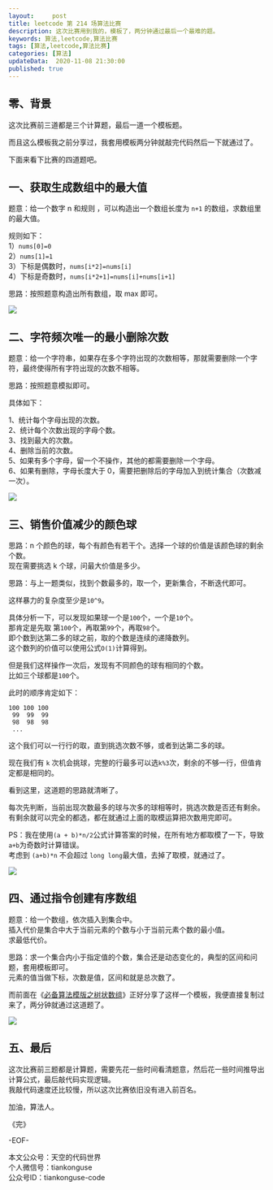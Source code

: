 ```yaml
---   
layout:     post  
title: leetcode 第 214 场算法比赛  
description: 这次比赛用到我的，模板了，两分钟通过最后一个最难的题。  
keywords: 算法,leetcode,算法比赛  
tags: [算法,leetcode,算法比赛]    
categories: [算法]  
updateData:  2020-11-08 21:30:00  
published: true  
---  
```



## 零、背景  


这次比赛前三道都是三个计算题，最后一道一个模板题。  


而且这么模板我之前分享过，我套用模板两分钟就敲完代码然后一下就通过了。  


下面来看下比赛的四道题吧。  


## 一、获取生成数组中的最大值  


题意：给一个数字 n 和规则 ，可以构造出一个数组长度为 `n+1` 的数组，求数组里的最大值。  


规则如下：  
1）`nums[0]=0`  
2）`nums[1]=1`  
3）下标是偶数时，`nums[i*2]=nums[i]`  
4）下标是奇数时，`nums[i*2+1]=nums[i]+nums[i+1]`  


思路：按照题意构造出所有数组，取 max 即可。  


![](https://res2020.tiankonguse.com/images/2020/11/08/001.png)  


## 二、字符频次唯一的最小删除次数  


题意：给一个字符串，如果存在多个字符出现的次数相等，那就需要删除一个字符，最终使得所有字符出现的次数不相等。  


思路：按照题意模拟即可。  


具体如下：  


1、统计每个字母出现的次数。  
2、统计每个次数出现的字母个数。  
3、找到最大的次数。  
4、删除当前的次数。  
5、如果有多个字母，留一个不操作，其他的都需要删除一个字母。  
6、如果有删除，字母长度大于 0，需要把删除后的字母加入到统计集合（次数减一次）。  



![](https://res2020.tiankonguse.com/images/2020/11/08/002.png)  


## 三、销售价值减少的颜色球  


思路：n 个颜色的球，每个有颜色有若干个。选择一个球的价值是该颜色球的剩余个数。  
现在需要挑选 k 个球，问最大价值是多少。  


思路：与上一题类似，找到个数最多的，取一个，更新集合，不断迭代即可。  


这样暴力的复杂度至少是`10^9`。  



具体分析一下，可以发现如果球一个是`100`个，一个是`10`个。  
那肯定是先取 第`100`个，再取第`99`个，再取`98`个。  
即个数到达第二多的球之前，取的个数是连续的递降数列。  
这个数列的价值可以使用公式`O(1)`计算得到。  


但是我们这样操作一次后，发现有不同颜色的球有相同的个数。  
比如三个球都是`100`个。  


此时的顺序肯定如下：  


```
100 100 100  
 99  99  99  
 98  98  98  
 ...
```


这个我们可以一行行的取，直到挑选次数不够，或者到达第二多的球。  


现在我们有 `k` 次机会挑球，完整的行最多可以选`k%3`次，剩余的不够一行，但值肯定都是相同的。  



看到这里，这道题的思路就清晰了。  



每次先判断，当前出现次数最多的球与次多的球相等时，挑选次数是否还有剩余。  
有剩余就可以完全的都选，都在就通过上面的取模运算把次数用完即可。  


PS：我在使用`(a + b)*n/2`公式计算答案的时候，在所有地方都取模了一下，导致`a+b`为奇数时计算错误。  
考虑到 `(a+b)*n` 不会超过 `long long`最大值，去掉了取模，就通过了。  


![](https://res2020.tiankonguse.com/images/2020/11/08/003.png)  


## 四、通过指令创建有序数组  


题意：给一个数组，依次插入到集合中。  
插入代价是集合中大于当前元素的个数与小于当前元素个数的最小值。  
求最低代价。  



思路：求一个集合内小于指定值的个数，集合还是动态变化的，典型的区间和问题，套用模板即可。  
元素的值当做下标，次数是值，区间和就是总次数了。  


而前面在《[必备算法模版之树状数组](https://mp.weixin.qq.com/s/pIzfukAJH95_jTjYum_GbA)》正好分享了这样一个模板，我便直接复制过来了，两分钟就通过这道题了。  



![](https://res2020.tiankonguse.com/images/2020/11/08/004.png)  



## 五、最后  


这次比赛前三题都是计算题，需要先花一些时间看清题意，然后花一些时间推导出计算公式，最后敲代码实现逻辑。  
我敲代码速度还比较慢，所以这次比赛依旧没有进入前百名。  




加油，算法人。  


《完》  


-EOF-  



本文公众号：天空的代码世界  
个人微信号：tiankonguse  
公众号ID：tiankonguse-code  
  

